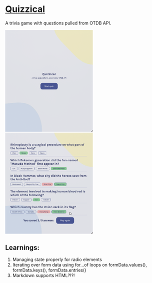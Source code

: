 # [Quizzical](https://quizzical-lilac.vercel.app/)

A trivia game with questions pulled from OTDB API.

<img src='./image.png' width='280px' /> <img src='./image-1.png' width='280px'  />

## Learnings:

1. Managing state properly for radio elements
2. Iterating over form data using for...of loops on formData.values(), formData.keys(), formData.entries()
3. Markdown supports HTML?!?!
